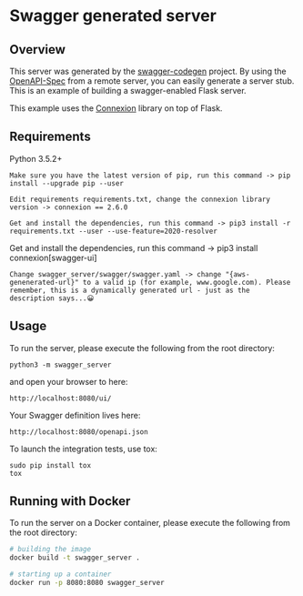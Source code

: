 # Swagger generated server

## Overview
This server was generated by the [swagger-codegen](https://github.com/swagger-api/swagger-codegen) project. By using the
[OpenAPI-Spec](https://github.com/swagger-api/swagger-core/wiki) from a remote server, you can easily generate a server stub.  This
is an example of building a swagger-enabled Flask server.

This example uses the [Connexion](https://github.com/zalando/connexion) library on top of Flask.

## Requirements
Python 3.5.2+


    Make sure you have the latest version of pip, run this command -> pip install --upgrade pip --user

    Edit requirements requirements.txt, change the connexion library version -> connexion == 2.6.0

    Get and install the dependencies, run this command -> pip3 install -r requirements.txt --user --use-feature=2020-resolver

Get and install the dependencies, run this command -> pip3 install connexion[swagger-ui]

    Change swagger_server/swagger/swagger.yaml -> change "{aws-genenerated-url}" to a valid ip (for example, www.google.com). Please remember, this is a dynamically generated url - just as the description says...😀


## Usage
To run the server, please execute the following from the root directory:

```
python3 -m swagger_server
```

and open your browser to here:

```
http://localhost:8080/ui/
```

Your Swagger definition lives here:

```
http://localhost:8080/openapi.json
```

To launch the integration tests, use tox:
```
sudo pip install tox
tox
```

## Running with Docker

To run the server on a Docker container, please execute the following from the root directory:

```bash
# building the image
docker build -t swagger_server .

# starting up a container
docker run -p 8080:8080 swagger_server
```
